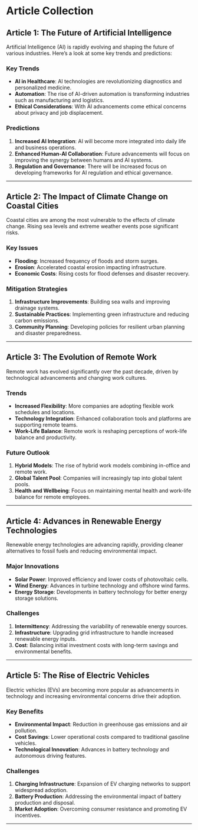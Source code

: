 # Article Collection

## Article 1: The Future of Artificial Intelligence

Artificial Intelligence (AI) is rapidly evolving and shaping the future of various industries. Here’s a look at some key trends and predictions:

### Key Trends

- **AI in Healthcare**: AI technologies are revolutionizing diagnostics and personalized medicine.
- **Automation**: The rise of AI-driven automation is transforming industries such as manufacturing and logistics.
- **Ethical Considerations**: With AI advancements come ethical concerns about privacy and job displacement.

### Predictions

1. **Increased AI Integration**: AI will become more integrated into daily life and business operations.
2. **Enhanced Human-AI Collaboration**: Future advancements will focus on improving the synergy between humans and AI systems.
3. **Regulation and Governance**: There will be increased focus on developing frameworks for AI regulation and ethical governance.

---

## Article 2: The Impact of Climate Change on Coastal Cities

Coastal cities are among the most vulnerable to the effects of climate change. Rising sea levels and extreme weather events pose significant risks.

### Key Issues

- **Flooding**: Increased frequency of floods and storm surges.
- **Erosion**: Accelerated coastal erosion impacting infrastructure.
- **Economic Costs**: Rising costs for flood defenses and disaster recovery.

### Mitigation Strategies

1. **Infrastructure Improvements**: Building sea walls and improving drainage systems.
2. **Sustainable Practices**: Implementing green infrastructure and reducing carbon emissions.
3. **Community Planning**: Developing policies for resilient urban planning and disaster preparedness.

---

## Article 3: The Evolution of Remote Work

Remote work has evolved significantly over the past decade, driven by technological advancements and changing work cultures.

### Trends

- **Increased Flexibility**: More companies are adopting flexible work schedules and locations.
- **Technology Integration**: Enhanced collaboration tools and platforms are supporting remote teams.
- **Work-Life Balance**: Remote work is reshaping perceptions of work-life balance and productivity.

### Future Outlook

1. **Hybrid Models**: The rise of hybrid work models combining in-office and remote work.
2. **Global Talent Pool**: Companies will increasingly tap into global talent pools.
3. **Health and Wellbeing**: Focus on maintaining mental health and work-life balance for remote employees.

---

## Article 4: Advances in Renewable Energy Technologies

Renewable energy technologies are advancing rapidly, providing cleaner alternatives to fossil fuels and reducing environmental impact.

### Major Innovations

- **Solar Power**: Improved efficiency and lower costs of photovoltaic cells.
- **Wind Energy**: Advances in turbine technology and offshore wind farms.
- **Energy Storage**: Developments in battery technology for better energy storage solutions.

### Challenges

1. **Intermittency**: Addressing the variability of renewable energy sources.
2. **Infrastructure**: Upgrading grid infrastructure to handle increased renewable energy inputs.
3. **Cost**: Balancing initial investment costs with long-term savings and environmental benefits.

---

## Article 5: The Rise of Electric Vehicles

Electric vehicles (EVs) are becoming more popular as advancements in technology and increasing environmental concerns drive their adoption.

### Key Benefits

- **Environmental Impact**: Reduction in greenhouse gas emissions and air pollution.
- **Cost Savings**: Lower operational costs compared to traditional gasoline vehicles.
- **Technological Innovation**: Advances in battery technology and autonomous driving features.

### Challenges

1. **Charging Infrastructure**: Expansion of EV charging networks to support widespread adoption.
2. **Battery Production**: Addressing the environmental impact of battery production and disposal.
3. **Market Adoption**: Overcoming consumer resistance and promoting EV incentives.

---
